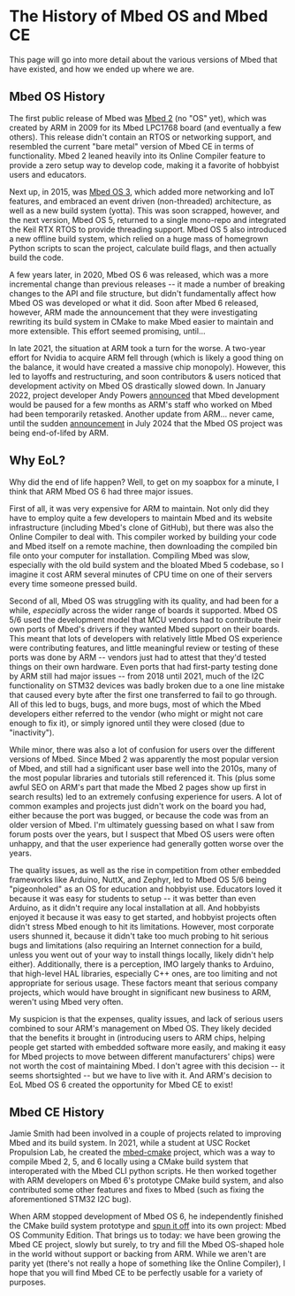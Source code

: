 # The History of Mbed OS and Mbed CE

This page will go into more detail about the various versions of Mbed that have existed, and how we ended up where we are.

## Mbed OS History

The first public release of Mbed was [Mbed 2](https://web.archive.org/web/20100404014730/http://mbed.org/blog/entry/100/) (no "OS" yet), which was created by ARM in 2009 for its Mbed LPC1768 board (and eventually a few others). This release didn't contain an RTOS or networking support, and resembled the current "bare metal" version of Mbed CE in terms of functionality. Mbed 2 leaned heavily into its Online Compiler feature to provide a zero setup way to develop code, making it a favorite of hobbyist users and educators. 

Next up, in 2015, was [Mbed OS 3](https://os.mbed.com/blog/entry/Announcing-our-plans-for-mbed-v30/), which added more networking and IoT features, and embraced an event driven (non-threaded) architecture, as well as a new build system (yotta). This was soon scrapped, however, and the next version, Mbed OS 5, returned to a single mono-repo and integrated the Keil RTX RTOS to provide threading support. Mbed OS 5 also introduced a new offline build system, which relied on a huge mass of homegrown Python scripts to scan the project, calculate build flags, and then actually build the code.

A few years later, in 2020, Mbed OS 6 was released, which was a more incremental change than previous releases -- it made a number of breaking changes to the API and file structure, but didn't fundamentally affect how Mbed OS was developed or what it did. Soon after Mbed 6 released, however, ARM made the announcement that they were investigating rewriting its build system in CMake to make Mbed easier to maintain and more extensible. This effort seemed promising, until...

In late 2021, the situation at ARM took a turn for the worse. A two-year effort for Nvidia to acquire ARM fell through (which is likely a good thing on the balance, it would have created a massive chip monopoly). However, this led to layoffs and restructuring, and soon contributors & users noticed that development activity on Mbed OS drastically slowed down. In January 2022, project developer Andy Powers [announced](https://forums.mbed.com/t/will-mbed-os-get-back-its-previous-pace-of-development/15839/4?u=multiplemonomials) that Mbed development would be paused for a few months as ARM's staff who worked on Mbed had been temporarily retasked. Another update from ARM... never came, until the sudden [announcement](https://forums.mbed.com/t/important-update-on-mbed-end-of-life/23644) in July 2024 that the Mbed OS project was being end-of-lifed by ARM.

## Why EoL?
Why did the end of life happen? Well, to get on my soapbox for a minute, I think that ARM Mbed OS 6 had three major issues.

First of all, it was very expensive for ARM to maintain. Not only did they have to employ quite a few developers to maintain Mbed and its website infrastructure (including Mbed's clone of GitHub), but there was also the Online Compiler to deal with. This compiler worked by building your code and Mbed itself on a remote machine, then downloading the compiled bin file onto your computer for installation. Compiling Mbed was slow, especially with the old build system and the bloated Mbed 5 codebase, so I imagine it cost ARM several minutes of CPU time on one of their servers every time someone pressed build.

Second of all, Mbed OS was struggling with its quality, and had been for a while, _especially_ across the wider range of boards it supported. Mbed OS 5/6 used the development model that MCU vendors had to contribute their own ports of Mbed's drivers if they wanted Mbed support on their boards. This meant that lots of developers with relatively little Mbed OS experience were contributing features, and little meaningful review or testing of these ports was done by ARM -- vendors just had to attest that they'd tested things on their own hardware. Even ports that had first-party testing done by ARM still had major issues -- from 2018 until 2021, much of the I2C functionality on STM32 devices was badly broken due to a one line mistake that caused every byte after the first one transferred to fail to go through. All of this led to bugs, bugs, and more bugs, most of which the Mbed developers either referred to the vendor (who might or might not care enough to fix it), or simply ignored until they were closed (due to "inactivity").

While minor, there was also a lot of confusion for users over the different versions of Mbed. Since Mbed 2 was apparently the most popular version of Mbed, and still had a significant user base well into the 2010s, many of the most popular libraries and tutorials still referenced it. This (plus some awful SEO on ARM's part that made the Mbed 2 pages show up first in search results) led to an extremely confusing experience for users. A lot of common examples and projects just didn't work on the board you had, either because the port was bugged, or because the code was from an older version of Mbed. I'm ultimately guessing based on what I saw from forum posts over the years, but I suspect that Mbed OS users were often unhappy, and that the user experience had generally gotten worse over the years.

The quality issues, as well as the rise in competition from other embedded frameworks like Arduino, NuttX, and Zephyr, led to Mbed OS 5/6 being "pigeonholed" as an OS for education and hobbyist use. Educators loved it because it was easy for students to setup -- it was better than even Arduino, as it didn't require any local installation at all. And hobbyists enjoyed it because it was easy to get started, and hobbyist projects often didn't stress Mbed enough to hit its limitations. However, most corporate users shunned it, because it didn't take too much probing to hit serious bugs and limitations (also requiring an Internet connection for a build, unless you went out of your way to install things locally, likely didn't help either). Additionally, there is a perception, IMO largely thanks to Arduino, that high-level HAL libraries, especially C++ ones, are too limiting and not appropriate for serious usage. These factors meant that serious company projects, which would have brought in significant new business to ARM, weren't using Mbed very often.

My suspicion is that the expenses, quality issues, and lack of serious users combined to sour ARM's management on Mbed OS. They likely decided that the benefits it brought in (introducing users to ARM chips, helping people get started with embedded software more easily, and making it easy for Mbed projects to move between different manufacturers' chips) were not worth the cost of maintaining Mbed. I don't agree with this decision -- it seems shortsighted -- but we have to live with it. And ARM's decision to EoL Mbed OS 6 created the opportunity for Mbed CE to exist!

## Mbed CE History

Jamie Smith had been involved in a couple of projects related to improving Mbed and its build system. In 2021, while a student at USC Rocket Propulsion Lab, he created the [mbed-cmake](https://github.com/USCRPL/mbed-cmake) project, which was a way to compile Mbed 2, 5, and 6 locally using a CMake build system that interoperated with the Mbed CLI python scripts. He then worked together with ARM developers on Mbed 6's prototype CMake build system, and also contributed some other features and fixes to Mbed (such as fixing the aforementioned STM32 I2C bug).

When ARM stopped development of Mbed OS 6, he independently finished the CMake build system prototype and [spun it off](https://forums.mbed.com/t/help-wanted-mbed-ce-a-community-fork-of-mbed-os/17998) into its own project: Mbed OS Community Edition. That brings us to today: we have been growing the Mbed CE project, slowly but surely, to try and fill the Mbed OS-shaped hole in the world without support or backing from ARM. While we aren't are parity yet (there's not really a hope of something like the Online Compiler), I hope that you will find Mbed CE to be perfectly usable for a variety of purposes.
